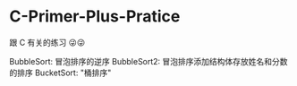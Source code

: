 # C-Primer-Plus-Pratice
跟 C 有关的练习 😜😜

BubbleSort: 冒泡排序的逆序
BubbleSort2: 冒泡排序添加结构体存放姓名和分数的排序
BucketSort: "桶排序"

